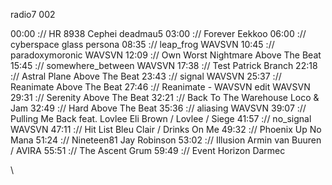 radio7 002



00:00   ://   HR 8938 Cephei
                                 deadmau5
03:00    ://    Forever
                                 Eekkoo
06:00    ://   cyberspace
                                 glass persona
08:35    ://   leap_frog
                                 WAVSVN
10:45    ://   paradoxymoronic
                                 WAVSVN
12:09    ://   Own Worst Nightmare
                                 Above The Beat
15:45    ://   somewhere_between
                                  WAVSVN
17:38    ://   Test
                                  Patrick Branch
22:18    ://   Astral Plane
                                  Above The Beat
23:43    ://   signal
                                  WAVSVN
25:37    ://   Reanimate
                                  Above The Beat
27:46    ://   Reanimate - WAVSVN edit
                                  WAVSVN
29:31    ://   Serenity
                                   Above The Beat
32:21    ://   Back To The Warehouse
                                   Loco & Jam
32:49    ://   Hard
                                   Above The Beat
35:36    ://   aliasing
                                   WAVSVN
39:07    ://   Pulling Me Back feat. Lovlee
                                   Eli Brown / Lovlee / Siege
41:57    ://   no_signal
                                   WAVSVN
47:11    ://   Hit List
                                   Bleu Clair / Drinks On Me
49:32    ://   Phoenix Up
                                   No Mana
51:24    ://   Nineteen81
                                   Jay Robinson
53:02    ://   Illusion
                                   Armin van Buuren / AVIRA
55:51    ://   The Ascent
                                   Grum
59:49     ://  Event Horizon
                                   Darmec


\
